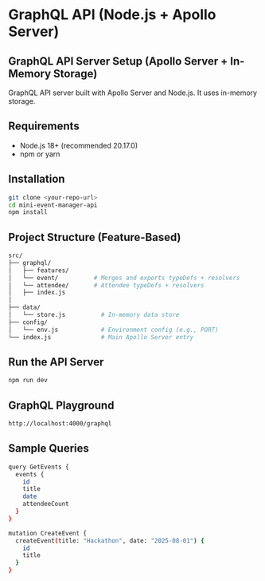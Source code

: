# GraphQL API (Node.js + Apollo Server)

## GraphQL API Server Setup (Apollo Server + In-Memory Storage)

GraphQL API server built with Apollo Server and Node.js. It uses in-memory storage.

## Requirements

- Node.js 18+ (recommended 20.17.0)
- npm or yarn

## Installation

```bash
git clone <your-repo-url>
cd mini-event-manager-api
npm install
```

## Project Structure (Feature-Based)

```bash
src/
├── graphql/
│   ├── features/       
│   └── event/          # Merges and exports typeDefs + resolvers
│   └── attendee/       # Attendee typeDefs + resolvers
│   ├── index.js          
│        
├── data/
│   └── store.js          # In-memory data store
├── config/
│   └── env.js            # Environment config (e.g., PORT)
└── index.js              # Main Apollo Server entry
```

## Run the API Server
```bash
npm run dev
```

## GraphQL Playground
```bash
http://localhost:4000/graphql
```


## Sample Queries
```bash
query GetEvents {
  events {
    id
    title
    date
    attendeeCount
  }
}
```

```bash
mutation CreateEvent {
  createEvent(title: "Hackathon", date: "2025-08-01") {
    id
    title
  }
}
```